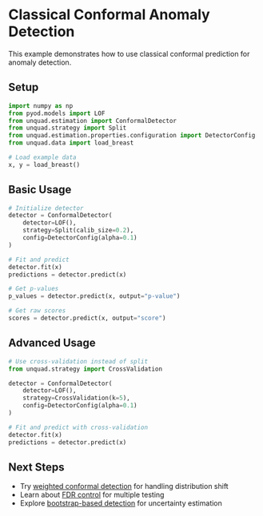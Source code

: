 # Classical Conformal Anomaly Detection

This example demonstrates how to use classical conformal prediction for anomaly detection.

## Setup

```python
import numpy as np
from pyod.models import LOF
from unquad.estimation import ConformalDetector
from unquad.strategy import Split
from unquad.estimation.properties.configuration import DetectorConfig
from unquad.data import load_breast

# Load example data
x, y = load_breast()
```

## Basic Usage

```python
# Initialize detector
detector = ConformalDetector(
    detector=LOF(),
    strategy=Split(calib_size=0.2),
    config=DetectorConfig(alpha=0.1)
)

# Fit and predict
detector.fit(x)
predictions = detector.predict(x)

# Get p-values
p_values = detector.predict(x, output="p-value")

# Get raw scores
scores = detector.predict(x, output="score")
```

## Advanced Usage

```python
# Use cross-validation instead of split
from unquad.strategy import CrossValidation

detector = ConformalDetector(
    detector=LOF(),
    strategy=CrossValidation(k=5),
    config=DetectorConfig(alpha=0.1)
)

# Fit and predict with cross-validation
detector.fit(x)
predictions = detector.predict(x)
```

## Next Steps

- Try [weighted conformal detection](weighted_conformal.md) for handling distribution shift
- Learn about [FDR control](fdr_control.md) for multiple testing
- Explore [bootstrap-based detection](bootstrap_conformal.md) for uncertainty estimation 